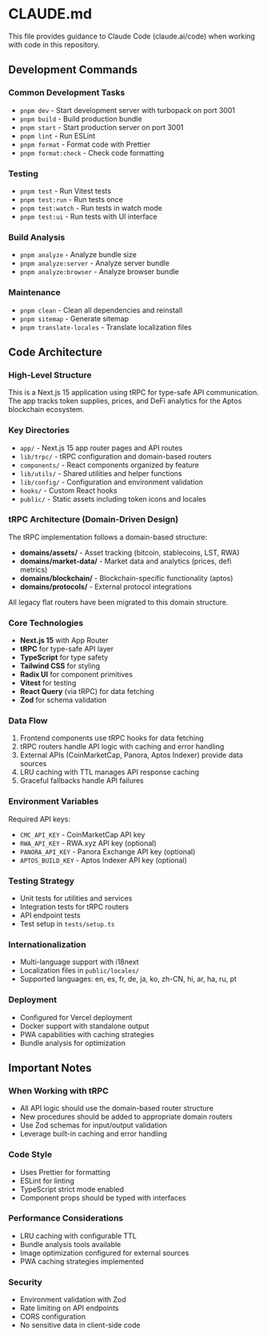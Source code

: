 # CLAUDE.md

This file provides guidance to Claude Code (claude.ai/code) when working with code in this repository.

## Development Commands

### Common Development Tasks
- `pnpm dev` - Start development server with turbopack on port 3001
- `pnpm build` - Build production bundle
- `pnpm start` - Start production server on port 3001
- `pnpm lint` - Run ESLint
- `pnpm format` - Format code with Prettier
- `pnpm format:check` - Check code formatting

### Testing
- `pnpm test` - Run Vitest tests
- `pnpm test:run` - Run tests once
- `pnpm test:watch` - Run tests in watch mode
- `pnpm test:ui` - Run tests with UI interface

### Build Analysis
- `pnpm analyze` - Analyze bundle size
- `pnpm analyze:server` - Analyze server bundle
- `pnpm analyze:browser` - Analyze browser bundle

### Maintenance
- `pnpm clean` - Clean all dependencies and reinstall
- `pnpm sitemap` - Generate sitemap
- `pnpm translate-locales` - Translate localization files

## Code Architecture

### High-Level Structure
This is a Next.js 15 application using tRPC for type-safe API communication. The app tracks token supplies, prices, and DeFi analytics for the Aptos blockchain ecosystem.

### Key Directories
- `app/` - Next.js 15 app router pages and API routes
- `lib/trpc/` - tRPC configuration and domain-based routers
- `components/` - React components organized by feature
- `lib/utils/` - Shared utilities and helper functions
- `lib/config/` - Configuration and environment validation
- `hooks/` - Custom React hooks
- `public/` - Static assets including token icons and locales

### tRPC Architecture (Domain-Driven Design)
The tRPC implementation follows a domain-based structure:

- **domains/assets/** - Asset tracking (bitcoin, stablecoins, LST, RWA)
- **domains/market-data/** - Market data and analytics (prices, defi metrics)
- **domains/blockchain/** - Blockchain-specific functionality (aptos)
- **domains/protocols/** - External protocol integrations

All legacy flat routers have been migrated to this domain structure.

### Core Technologies
- **Next.js 15** with App Router
- **tRPC** for type-safe API layer
- **TypeScript** for type safety
- **Tailwind CSS** for styling
- **Radix UI** for component primitives
- **Vitest** for testing
- **React Query** (via tRPC) for data fetching
- **Zod** for schema validation

### Data Flow
1. Frontend components use tRPC hooks for data fetching
2. tRPC routers handle API logic with caching and error handling
3. External APIs (CoinMarketCap, Panora, Aptos Indexer) provide data sources
4. LRU caching with TTL manages API response caching
5. Graceful fallbacks handle API failures

### Environment Variables
Required API keys:
- `CMC_API_KEY` - CoinMarketCap API key
- `RWA_API_KEY` - RWA.xyz API key (optional)
- `PANORA_API_KEY` - Panora Exchange API key (optional)
- `APTOS_BUILD_KEY` - Aptos Indexer API key (optional)

### Testing Strategy
- Unit tests for utilities and services
- Integration tests for tRPC routers
- API endpoint tests
- Test setup in `tests/setup.ts`

### Internationalization
- Multi-language support with i18next
- Localization files in `public/locales/`
- Supported languages: en, es, fr, de, ja, ko, zh-CN, hi, ar, ha, ru, pt

### Deployment
- Configured for Vercel deployment
- Docker support with standalone output
- PWA capabilities with caching strategies
- Bundle analysis for optimization

## Important Notes

### When Working with tRPC
- All API logic should use the domain-based router structure
- New procedures should be added to appropriate domain routers
- Use Zod schemas for input/output validation
- Leverage built-in caching and error handling

### Code Style
- Uses Prettier for formatting
- ESLint for linting
- TypeScript strict mode enabled
- Component props should be typed with interfaces

### Performance Considerations
- LRU caching with configurable TTL
- Bundle analysis tools available
- Image optimization configured for external sources
- PWA caching strategies implemented

### Security
- Environment validation with Zod
- Rate limiting on API endpoints
- CORS configuration
- No sensitive data in client-side code